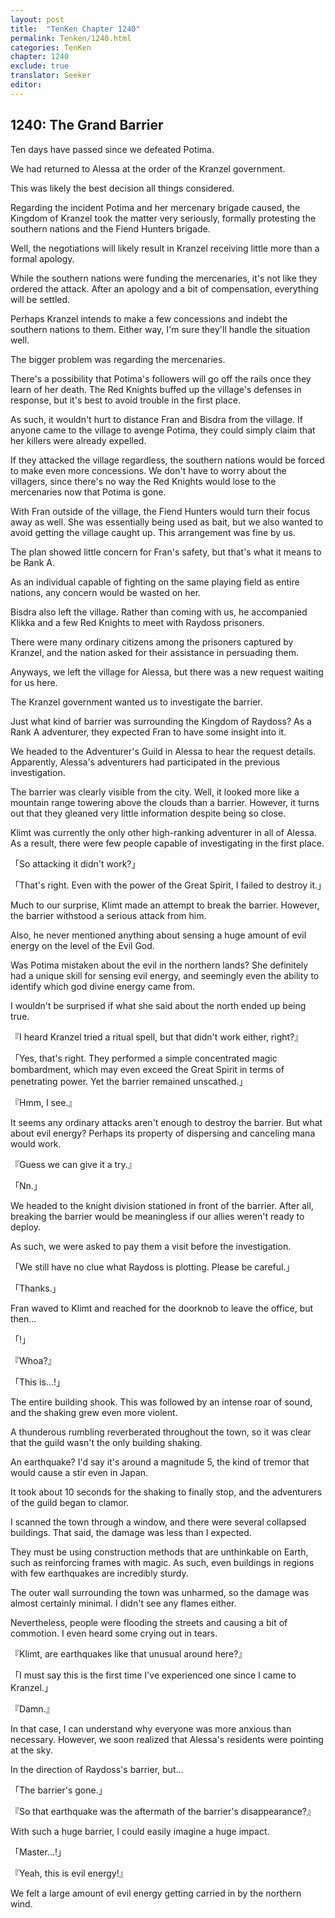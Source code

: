 ```yaml
---
layout: post
title:  "TenKen Chapter 1240"
permalink: Tenken/1240.html
categories: TenKen
chapter: 1240
exclude: true
translator: Seeker
editor: 
---
```

<h2>1240: The Grand Barrier</h2>

Ten days have passed since we defeated Potima.

We had returned to Alessa at the order of the Kranzel government.

This was likely the best decision all things considered.

Regarding the incident Potima and her mercenary brigade caused, the Kingdom of Kranzel took the matter very seriously, formally protesting the southern nations and the Fiend Hunters brigade.

Well, the negotiations will likely result in Kranzel receiving little more than a formal apology.

While the southern nations were funding the mercenaries, it's not like they ordered the attack. After an apology and a bit of compensation, everything will be settled.

Perhaps Kranzel intends to make a few concessions and indebt the southern nations to them. Either way, I'm sure they'll handle the situation well.

The bigger problem was regarding the mercenaries.

There's a possibility that Potima's followers will go off the rails once they learn of her death. The Red Knights buffed up the village's defenses in response, but it's best to avoid trouble in the first place.

As such, it wouldn't hurt to distance Fran and Bisdra from the village. If anyone came to the village to avenge Potima, they could simply claim that her killers were already expelled.

If they attacked the village regardless, the southern nations would be forced to make even more concessions. We don't have to worry about the villagers, since there's no way the Red Knights would lose to the mercenaries now that Potima is gone.

With Fran outside of the village, the Fiend Hunters would turn their focus away as well. She was essentially being used as bait, but we also wanted to avoid getting the village caught up. This arrangement was fine by us.

The plan showed little concern for Fran's safety, but that's what it means to be Rank A.

As an individual capable of fighting on the same playing field as entire nations, any concern would be wasted on her.

Bisdra also left the village. Rather than coming with us, he accompanied Klikka and a few Red Knights to meet with Raydoss prisoners.

There were many ordinary citizens among the prisoners captured by Kranzel, and the nation asked for their assistance in persuading them.

Anyways, we left the village for Alessa, but there was a new request waiting for us here.

The Kranzel government wanted us to investigate the barrier.

Just what kind of barrier was surrounding the Kingdom of Raydoss? As a Rank A adventurer, they expected Fran to have some insight into it.

We headed to the Adventurer's Guild in Alessa to hear the request details. Apparently, Alessa's adventurers had participated in the previous investigation.

The barrier was clearly visible from the city. Well, it looked more like a mountain range towering above the clouds than a barrier. However, it turns out that they gleaned very little information despite being so close.

Klimt was currently the only other high-ranking adventurer in all of Alessa. As a result, there were few people capable of investigating in the first place.

「So attacking it didn't work?」

「That's right. Even with the power of the Great Spirit, I failed to destroy it.」

Much to our surprise, Klimt made an attempt to break the barrier. However, the barrier withstood a serious attack from him.

Also, he never mentioned anything about sensing a huge amount of evil energy on the level of the Evil God.

Was Potima mistaken about the evil in the northern lands? She definitely had a unique skill for sensing evil energy, and seemingly even the ability to identify which god divine energy came from.

I wouldn't be surprised if what she said about the north ended up being true.

『I heard Kranzel tried a ritual spell, but that didn't work either, right?』

「Yes, that's right. They performed a simple concentrated magic bombardment, which may even exceed the Great Spirit in terms of penetrating power. Yet the barrier remained unscathed.」

『Hmm, I see.』

It seems any ordinary attacks aren't enough to destroy the barrier. But what about evil energy? Perhaps its property of dispersing and canceling mana would work.

『Guess we can give it a try.』

「Nn.」

We headed to the knight division stationed in front of the barrier. After all, breaking the barrier would be meaningless if our allies weren't ready to deploy.

As such, we were asked to pay them a visit before the investigation.

「We still have no clue what Raydoss is plotting. Please be careful.」

「Thanks.」

Fran waved to Klimt and reached for the doorknob to leave the office, but then...

「!」

『Whoa?』

「This is...!」

The entire building shook. This was followed by an intense roar of sound, and the shaking grew even more violent.

A thunderous rumbling reverberated throughout the town, so it was clear that the guild wasn't the only building shaking.

An earthquake? I'd say it's around a magnitude 5, the kind of tremor that would cause a stir even in Japan.

It took about 10 seconds for the shaking to finally stop, and the adventurers of the guild began to clamor.

I scanned the town through a window, and there were several collapsed buildings. That said, the damage was less than I expected.

They must be using construction methods that are unthinkable on Earth, such as reinforcing frames with magic. As such, even buildings in regions with few earthquakes are incredibly sturdy.

The outer wall surrounding the town was unharmed, so the damage was almost certainly minimal. I didn't see any flames either.

Nevertheless, people were flooding the streets and causing a bit of commotion. I even heard some crying out in tears.

『Klimt, are earthquakes like that unusual around here?』

「I must say this is the first time I've experienced one since I came to Kranzel.」

『Damn.』

In that case, I can understand why everyone was more anxious than necessary. However, we soon realized that Alessa's residents were pointing at the sky.

In the direction of Raydoss's barrier, but...

「The barrier's gone.」

『So that earthquake was the aftermath of the barrier's disappearance?』

With such a huge barrier, I could easily imagine a huge impact.

「Master...!」

『Yeah, this is evil energy!』

We felt a large amount of evil energy getting carried in by the northern wind.




